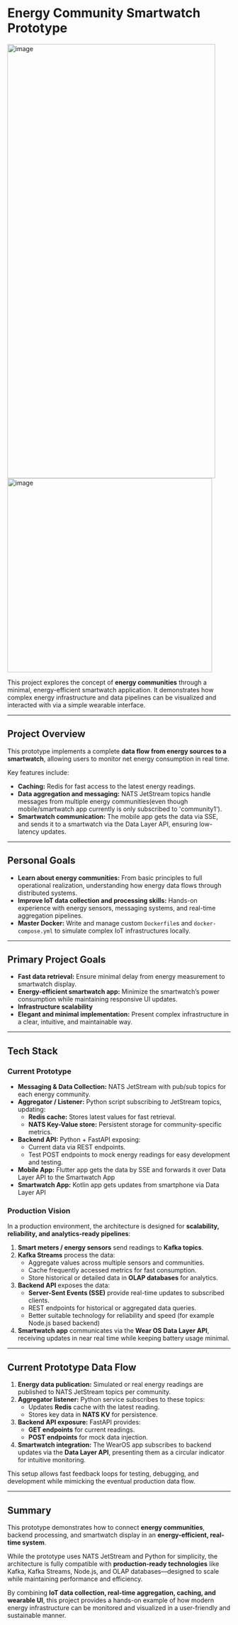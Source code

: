 # Energy Community Smartwatch Prototype

<img width="469" height="977" alt="image" src="https://github.com/user-attachments/assets/6376ffaa-8da7-4e97-a866-0d9c777a48e1" /> <img width="462" height="437" alt="image" src="https://github.com/user-attachments/assets/f9954c53-61cd-4640-9b3a-3f02b2b77aeb" />


This project explores the concept of **energy communities** through a minimal, energy-efficient smartwatch application. It demonstrates how complex energy infrastructure and data pipelines can be visualized and interacted with via a simple wearable interface.

---

## Project Overview

This prototype implements a complete **data flow from energy sources to a smartwatch**, allowing users to monitor net energy consumption in real time.  

Key features include:  
- **Caching:** Redis for fast access to the latest energy readings.  
- **Data aggregation and messaging:** NATS JetStream topics handle messages from multiple energy communities(even though mobile/smartwatch app currently is only subscribed to 'community1').  
- **Smartwatch communication:** The mobile app gets the data via SSE, and sends it to a smartwatch via the Data Layer API, ensuring low-latency updates.

---

## Personal Goals

- **Learn about energy communities:** From basic principles to full operational realization, understanding how energy data flows through distributed systems.  
- **Improve IoT data collection and processing skills:** Hands-on experience with energy sensors, messaging systems, and real-time aggregation pipelines.  
- **Master Docker:** Write and manage custom `Dockerfile`s and `docker-compose.yml` to simulate complex IoT infrastructures locally.

---

## Primary Project Goals

- **Fast data retrieval:** Ensure minimal delay from energy measurement to smartwatch display.  
- **Energy-efficient smartwatch app:** Minimize the smartwatch’s power consumption while maintaining responsive UI updates.
- **Infrastructure scalability** 
- **Elegant and minimal implementation:** Present complex infrastructure in a clear, intuitive, and maintainable way.

---

## Tech Stack

### Current Prototype
- **Messaging & Data Collection:** NATS JetStream with pub/sub topics for each energy community.  
- **Aggregator / Listener:** Python script subscribing to JetStream topics, updating:  
  - **Redis cache:** Stores latest values for fast retrieval.  
  - **NATS Key-Value store:** Persistent storage for community-specific metrics.  
- **Backend API:** Python + FastAPI exposing:
  - Current data via REST endpoints.  
  - Test POST endpoints to mock energy readings for easy development and testing.
- **Mobile App:** Flutter app gets the data by SSE and forwards it over Data Layer API to the Smartwatch App
- **Smartwatch App:** Kotlin app gets updates from smartphone via Data Layer API

### Production Vision
In a production environment, the architecture is designed for **scalability, reliability, and analytics-ready pipelines**:

1. **Smart meters / energy sensors** send readings to **Kafka topics**.  
2. **Kafka Streams** process the data:
   - Aggregate values across multiple sensors and communities.  
   - Cache frequently accessed metrics for fast consumption.  
   - Store historical or detailed data in **OLAP databases** for analytics.  
3. **Backend API** exposes the data:
   - **Server-Sent Events (SSE)** provide real-time updates to subscribed clients.  
   - REST endpoints for historical or aggregated data queries.
   - Better suitable technology for reliability and speed (for example Node.js based backend)  
4. **Smartwatch app** communicates via the **Wear OS Data Layer API**, receiving updates in near real time while keeping battery usage minimal.

---

## Current Prototype Data Flow

1. **Energy data publication:** Simulated or real energy readings are published to NATS JetStream topics per community.  
2. **Aggregator listener:** Python service subscribes to these topics:  
   - Updates **Redis** cache with the latest reading.  
   - Stores key data in **NATS KV** for persistence.  
3. **Backend API exposure:** FastAPI provides:  
   - **GET endpoints** for current readings.  
   - **POST endpoints** for mock data injection.  
4. **Smartwatch integration:** The WearOS app subscribes to backend updates via the **Data Layer API**, presenting them as a circular indicator for intuitive monitoring.  

This setup allows fast feedback loops for testing, debugging, and development while mimicking the eventual production data flow.

---

## Summary

This prototype demonstrates how to connect **energy communities**, backend processing, and smartwatch display in an **energy-efficient, real-time system**.  

While the prototype uses NATS JetStream and Python for simplicity, the architecture is fully compatible with **production-ready technologies** like Kafka, Kafka Streams, Node.js, and OLAP databases—designed to scale while maintaining performance and efficiency.  

By combining **IoT data collection, real-time aggregation, caching, and wearable UI**, this project provides a hands-on example of how modern energy infrastructure can be monitored and visualized in a user-friendly and sustainable manner.
